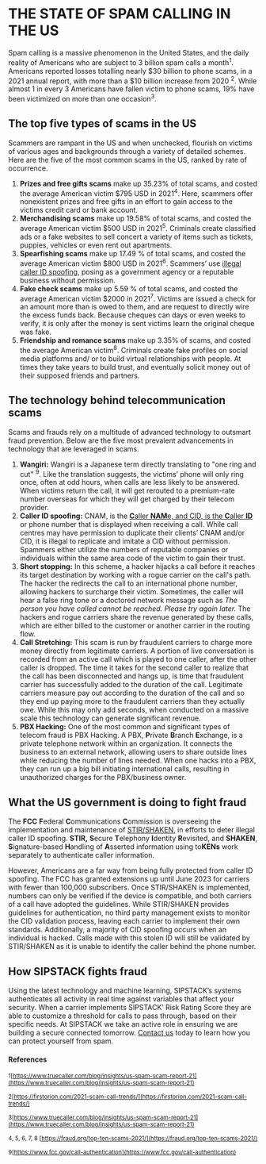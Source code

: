 # THE STATE OF SPAM CALLING IN THE US
Spam calling is a massive phenomenon in the United States, and the daily reality of Americans who are subject to 3 billion spam calls a month<sup>1</sup>. Americans reported losses totalling nearly $30 billion to phone scams, in a 2021 annual report, with more than a $10 billion increase from 2020 <sup>2</sup>. While almost 1 in every 3 Americans have fallen victim to phone scams, 19% have been victimized on more than one occasion<sup>3</sup>.

## **The top five types of scams in the US**

Scammers are rampant in the US and when unchecked, flourish on victims of various ages and backgrounds through a variety of detailed schemes. Here are the five of the most common scams in the US, ranked by rate of occurrence.

1.  **Prizes and free gifts scams** make up 35.23% of total scams, and costed the average American victim $795 USD in 2021<sup>4</sup>. Here, scammers offer nonexistent prizes and free gifts in an effort to gain access to the victims credit card or bank account.
2.  **Merchandising scams** make up 19.58% of total scams, and costed the average American victim $500 USD in 2021<sup>5</sup>. Criminals create classified ads or a fake websites to sell concert a variety of items such as tickets, puppies, vehicles or even rent out apartments.
3.  **Spearfishing scams** make up 17.49 % of total scams, and costed the average American victim $800 USD in 2021<sup>6</sup>. Scammers’ use [illegal caller ID spoofing](%5Bhttps://www.sipstack.com/resources/knowledge-base/regulatory/what-is-stir-shaken), posing as a government agency or a reputable business without permission.
4.  **Fake check scams** make up 5.59 % of total scams, and costed the average American victim $2000 in 2021<sup>7</sup>. Victims are issued a check for an amount more than is owed to them, and are request to directly wire the excess funds back. Because cheques can days or even weeks to verify, it is only after the money is sent victims learn the original cheque was fake.
5.  **Friendship and romance scams** make up 3.35% of scams, and costed the average American victim<sup>8</sup>. Criminals create fake profiles on social media platforms and/ or to build virtual relationships with people. At times they take years to build trust, and eventually solicit money out of their supposed friends and partners.

## **The technology behind telecommunication scams**

Scams and frauds rely on a multitude of advanced technology to outsmart fraud prevention. Below are the five most prevalent advancements in technology that are leveraged in scams.

1.  **Wangiri:** Wangiri is a Japanese term directly translating to "one ring and cut" <sup>9</sup>. Like the translation suggests, the victims’ phone will only ring once, often at odd hours, when calls are less likely to be answered. When victims return the call, it will get rerouted to a premium-rate number overseas for which they will get charged by their telecom provider.
2.  **Caller ID spoofing:** CNAM, is the [**C**aller **NAM**e, and CID, is the **C**aller **ID**](https://www.sipstack.com/resources/knowledge-base/general/what-is-cnam) or phone number that is displayed when receiving a call. While call centres may have permission to duplicate their clients’ CNAM and/or CID, it is illegal to replicate and imitate a CID without permission. Spammers either utilize the numbers of reputable companies or individuals within the same area code of the victim to gain their trust.
3.  **Short stopping:** In this scheme, a hacker hijacks a call before it reaches its target destination by working with a rogue carrier on the call's path. The hacker the redirects the call to an international phone number, allowing hackers to surcharge their victim. Sometimes, the caller will hear a false ring tone or a doctored network message such as _The person you have called cannot be reached. Please try again later._ The hackers and rogue carriers share the revenue generated by these calls, which are either billed to the customer or another carrier in the routing flow.
4.  **Call Stretching:** This scam is run by fraudulent carriers to charge more money directly from legitimate carriers. A portion of live conversation is recorded from an active call which is played to one caller, after the other caller is dropped. The time it takes for the second caller to realize that the call has been disconnected and hangs up, is time that fraudulent carrier has successfully added to the duration of the call. Legitimate carriers measure pay out according to the duration of the call and so they end up paying more to the fraudulent carriers than they actually owe. While this may only add seconds, when conducted on a massive scale this technology can generate significant revenue.
5.  **PBX Hacking:** One of the most common and significant types of telecom fraud is PBX Hacking. A PBX, **P**rivate **B**ranch **E**xchange, is a private telephone network within an organization. It connects the business to an external network, allowing users to share outside lines while reducing the number of lines needed. When one hacks into a PBX, they can run up a big bill initiating international calls, resulting in unauthorized charges for the PBX/business owner.

## **What the US government is doing to fight fraud**

The **FCC** **F**ederal **C**ommunications **C**ommission is overseeing the implementation and maintenance of [STIR/SHAKEN](https://www.sipstack.com/resources/knowledge-base/regulatory/what-is-stir-shaken), in efforts to deter illegal caller ID spoofing. **STIR,** **S**ecure **T**elephony **I**dentity **R**evisited, and **SHAKEN**, **S**ignature-based **H**andling of **A**sserted information using to**KENs** work separately to authenticate caller information.

However, Americans are a far way from being fully protected from caller ID spoofing. The FCC has granted extensions up until June 2023 for carriers with fewer than 100,000 subscribers. Once STIR/SHAKEN is implemented, numbers can only be verified if the device is compatible, and both carriers of a call have adopted the guidelines. While STIR/SHAKEN provides guidelines for authentication, no third party management exists to monitor the CID validation process, leaving each carrier to implement their own standards. Additionally, a majority of CID spoofing occurs when an individual is hacked. Calls made with this stolen ID will still be validated by STIR/SHAKEN as it is unable to identify the caller behind the phone number.

## **How SIPSTACK fights fraud**

Using the latest technology and machine learning, SIPSTACK’s systems authenticates all activity in real time against variables that affect your security. When a carrier implements SIPSTACK’ Risk Rating Score they are able to customize a threshold for calls to pass through, based on their specific needs. At SIPSTACK we take an active role in ensuring we are building a secure connected tomorrow. [Contact us](https://www.sipstack.com/contact/us) today to learn how you can protect yourself from spam.

#### References

<sup>1[https://www.truecaller.com/blog/insights/us-spam-scam-report-21](https://www.truecaller.com/blog/insights/us-spam-scam-report-21) </sup>

<sup>2[https://firstorion.com/2021-scam-call-trends/](https://firstorion.com/2021-scam-call-trends/)</sup>

<sup>3[https://www.truecaller.com/blog/insights/us-spam-scam-report-21](https://www.truecaller.com/blog/insights/us-spam-scam-report-21) </sup>

<sup>4, 5, 6, 7, 8 [https://fraud.org/top-ten-scams-2021/](https://fraud.org/top-ten-scams-2021/)</sup>

<sup>9[https://www.fcc.gov/call-authentication](https://www.fcc.gov/call-authentication) </sup>
